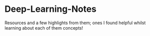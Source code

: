 # Deep-Learning-Notes
Resources and a few highlights from them; ones I found helpful whilst learning about each of them concepts!
